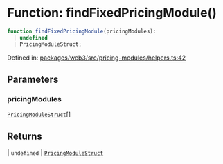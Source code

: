 # Function: findFixedPricingModule()

```ts
function findFixedPricingModule(pricingModules): 
  | undefined
  | PricingModuleStruct;
```

Defined in: [packages/web3/src/pricing-modules/helpers.ts:42](https://github.com/towns-protocol/towns/blob/0db1fd0ac7258e8db8cedfb6183e8eade8284fa1/packages/web3/src/pricing-modules/helpers.ts#L42)

## Parameters

### pricingModules

[`PricingModuleStruct`](../namespaces/IPricingModulesBase/type-aliases/PricingModuleStruct.md)[]

## Returns

  \| `undefined`
  \| [`PricingModuleStruct`](../namespaces/IPricingModulesBase/type-aliases/PricingModuleStruct.md)
